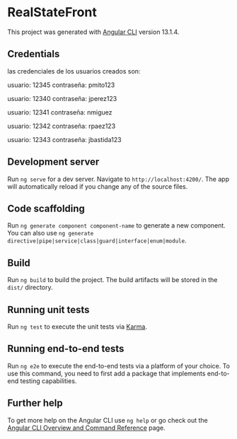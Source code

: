 # RealStateFront

This project was generated with [Angular CLI](https://github.com/angular/angular-cli) version 13.1.4.

## Credentials

las credenciales de los usuarios creados son:

usuario: 12345
contraseña: pmito123

usuario: 12340
contraseña: jperez123

usuario: 12341
contraseña: nmiguez

usuario: 12342
contraseña: rpaez123

usuario: 12343
contraseña: jbastida123


## Development server

Run `ng serve` for a dev server. Navigate to `http://localhost:4200/`. The app will automatically reload if you change any of the source files.

## Code scaffolding

Run `ng generate component component-name` to generate a new component. You can also use `ng generate directive|pipe|service|class|guard|interface|enum|module`.

## Build

Run `ng build` to build the project. The build artifacts will be stored in the `dist/` directory.

## Running unit tests

Run `ng test` to execute the unit tests via [Karma](https://karma-runner.github.io).

## Running end-to-end tests

Run `ng e2e` to execute the end-to-end tests via a platform of your choice. To use this command, you need to first add a package that implements end-to-end testing capabilities.

## Further help

To get more help on the Angular CLI use `ng help` or go check out the [Angular CLI Overview and Command Reference](https://angular.io/cli) page.
